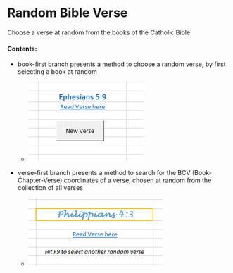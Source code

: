 # Random Bible Verse
Choose a verse at random from the books of the Catholic Bible

#### Contents:
* book-first branch presents a method to choose a random verse, by first selecting a book at random
  * ![rntv screenshot](https://github.com/joyous-work/RBV/blob/book-first/rntv.png)

* verse-first branch presents a method to search for the BCV (Book-Chapter-Verse) coordinates of a verse, chosen at random from the collection of all verses
  * ![rntv2 screenshot](https://github.com/joyous-work/RBV/blob/verse-first/rntv2.png)
